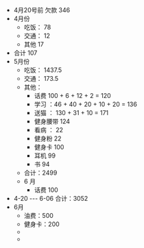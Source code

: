 - 4月20号前 欠款 346
- 4月份
	- 吃饭： 78
	- 交通： 12
	- 其他 17
- 合计 107
- 5月份
	- 吃饭： 1437.5
	- 交通： 173.5
	- 其他：
		- 话费 100 + 6 + 12 + 2 = 120
		- 学习 ：46 + 40 + 20 + 10 + 20 = 136
		- 送猫 ： 130 + 31 + 10 = 171
		- 健身腰带 124
		- 看病 ： 22
		- 健身粉 22
		- 健身卡 100
		- 耳机 99
		- 书 94
	- 合计：2499
	- 6 月
		- 话费 100
- 4-20 --- 6-06 合计：3052
- 6月
	- 油费：500
	- 健身卡：200
	-
	-